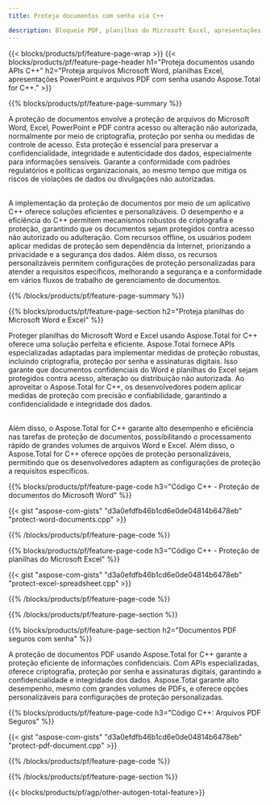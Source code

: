 ```yaml
---
title: Proteja documentos com senha via C++ 

description: Bloqueie PDF, planilhas do Microsoft Excel, apresentações do PowerPoint e documentos do Word com senhas por meio do seu aplicativo C++. Aplique proteção por senha com facilidade.
---
```


{{< blocks/products/pf/feature-page-wrap >}}
{{< blocks/products/pf/feature-page-header h1="Proteja documentos usando APIs C++" h2="Proteja arquivos Microsoft Word, planilhas Excel, apresentações PowerPoint e arquivos PDF com senha usando Aspose.Total for C++." >}}

{{% blocks/products/pf/feature-page-summary %}}

A proteção de documentos envolve a proteção de arquivos do Microsoft Word, Excel, PowerPoint e PDF contra acesso ou alteração não autorizada, normalmente por meio de criptografia, proteção por senha ou medidas de controle de acesso. Esta proteção é essencial para preservar a confidencialidade, integridade e autenticidade dos dados, especialmente para informações sensíveis. Garante a conformidade com padrões regulatórios e políticas organizacionais, ao mesmo tempo que mitiga os riscos de violações de dados ou divulgações não autorizadas. <br /><br />

A implementação da proteção de documentos por meio de um aplicativo C++ oferece soluções eficientes e personalizáveis. O desempenho e a eficiência do C++ permitem mecanismos robustos de criptografia e proteção, garantindo que os documentos sejam protegidos contra acesso não autorizado ou adulteração. Com recursos offline, os usuários podem aplicar medidas de proteção sem dependência da Internet, priorizando a privacidade e a segurança dos dados. Além disso, os recursos personalizáveis permitem configurações de proteção personalizadas para atender a requisitos específicos, melhorando a segurança e a conformidade em vários fluxos de trabalho de gerenciamento de documentos.

{{% /blocks/products/pf/feature-page-summary  %}}

{{% blocks/products/pf/feature-page-section  h2="Proteja planilhas do Microsoft Word e Excel" %}}

Proteger planilhas do Microsoft Word e Excel usando Aspose.Total for C++ oferece uma solução perfeita e eficiente. Aspose.Total fornece APIs especializadas adaptadas para implementar medidas de proteção robustas, incluindo criptografia, proteção por senha e assinaturas digitais. Isso garante que documentos confidenciais do Word e planilhas do Excel sejam protegidos contra acesso, alteração ou distribuição não autorizada. Ao aproveitar o Aspose.Total for C++, os desenvolvedores podem aplicar medidas de proteção com precisão e confiabilidade, garantindo a confidencialidade e integridade dos dados.<br /><br />

Além disso, o Aspose.Total for C++ garante alto desempenho e eficiência nas tarefas de proteção de documentos, possibilitando o processamento rápido de grandes volumes de arquivos Word e Excel. Além disso, o Aspose.Total for C++ oferece opções de proteção personalizáveis, permitindo que os desenvolvedores adaptem as configurações de proteção a requisitos específicos.

{{% blocks/products/pf/feature-page-code h3="Código C++ - Proteção de documentos do Microsoft Word" %}}

{{< gist "aspose-com-gists" "d3a0efdfb46b1cd6e0de04814b6478eb" "protect-word-documents.cpp" >}}

{{% /blocks/products/pf/feature-page-code  %}}

{{% blocks/products/pf/feature-page-code h3="Código C++ - Proteção de planilhas do Microsoft Excel" %}}

{{< gist "aspose-com-gists" "d3a0efdfb46b1cd6e0de04814b6478eb" "protect-excel-spreadsheet.cpp" >}}

{{% /blocks/products/pf/feature-page-code  %}}

{{% /blocks/products/pf/feature-page-section %}}

{{% blocks/products/pf/feature-page-section  h2="Documentos PDF seguros com senha" %}}

A proteção de documentos PDF usando Aspose.Total for C++ garante a proteção eficiente de informações confidenciais. Com APIs especializadas, oferece criptografia, proteção por senha e assinaturas digitais, garantindo a confidencialidade e integridade dos dados. Aspose.Total garante alto desempenho, mesmo com grandes volumes de PDFs, e oferece opções personalizáveis para configurações de proteção personalizadas. 

{{% blocks/products/pf/feature-page-code h3="Código C++: Arquivos PDF Seguros" %}}

{{< gist "aspose-com-gists" "d3a0efdfb46b1cd6e0de04814b6478eb" "protect-pdf-document.cpp" >}}

{{% /blocks/products/pf/feature-page-code  %}}

{{% /blocks/products/pf/feature-page-section %}}

{{< blocks/products/pf/agp/other-autogen-total-feature>}}